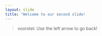 ```yaml
---
layout: slide
title: "Welcome to our second slide!
---
```

> voorstel:
Use the left arrow to go back!
